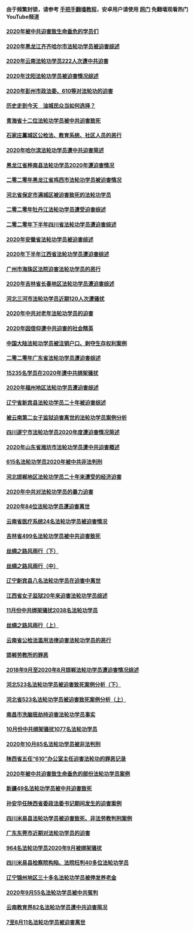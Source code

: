 #### 由于频繁封锁，请参考 [手把手翻墙教程](https://github.com/gfw-breaker/guides/wiki/)，安卓用户请使用 [网门](https://github.com/gfw-breaker/nogfw/blob/master/dl.md?t=01300801) 免翻墙观看热门YouTube频道 

#### [2020年被中共迫害致生命垂危的学员们](../pages/328/419132.md?t=01300801) 

#### [2020年黑龙江齐齐哈尔市法轮功学员被迫害综述](../pages/328/419175.md?t=01300801) 

#### [2020年云南法轮功学员222人次遭中共迫害](../pages/328/419130.md?t=01300801) 

#### [2020年沈阳法轮功学员被迫害情况综述](../pages/328/419088.md?t=01300801) 

#### [2020年彭州市政法委、610等对法轮功的迫害](../pages/328/419092.md?t=01300801) 

#### [历史走到今天　油城民众当如何选择？](../pages/328/419084.md?t=01300801) 

#### [青海省十二位法轮功学员被中共迫害致死](../pages/328/419002.md?t=01300801) 

#### [石家庄藁城区公检法、教育系统、社区人员的恶行](../pages/328/419000.md?t=01300801) 

#### [2020年哈尔滨法轮功学员遭中共迫害简述](../pages/328/418966.md?t=01300801) 

#### [黑龙江省桦南县法轮功学员2020年遭迫害情况](../pages/328/418993.md?t=01300801) 

#### [二零二零年黑龙江省鸡西市法轮功学员被迫害情况](../pages/328/418957.md?t=01300801) 

#### [河北省保定市满城区被迫害致死的法轮功学员](../pages/328/418806.md?t=01300801) 

#### [二零二零年牡丹江法轮功学员遭受迫害综述](../pages/328/418822.md?t=01300801) 

#### [二零二零年下半年四川省法轮功学员遭迫害综述](../pages/328/418762.md?t=01300801) 

#### [2020年安徽省法轮功学员被迫害综述](../pages/328/418751.md?t=01300801) 

#### [2020年下半年江西省法轮功学员遭迫害综述](../pages/328/418732.md?t=01300801) 

#### [广州市海珠区法院迫害法轮功学员的恶行](../pages/328/418722.md?t=01300801) 

#### [2020年吉林省长春地区法轮功学员遭迫害综述](../pages/328/418422.md?t=01300801) 

#### [河北三河市法轮功学员近期120人次遭骚扰](../pages/328/418620.md?t=01300801) 

#### [2020年中共对老年法轮功学员的迫害](../pages/328/418627.md?t=01300801) 

#### [2020年因信仰遭中共迫害的社会精英](../pages/328/418601.md?t=01300801) 

#### [中国大陆法轮功学员被注销户口、剥夺生存权利案例](../pages/328/418575.md?t=01300801) 

#### [二零二零年广东省法轮功学员遭迫害综述](../pages/328/418452.md?t=01300801) 

#### [15235名学员在2020年遭中共绑架骚扰](../pages/328/418447.md?t=01300801) 

#### [2020年福州地区法轮功学员遭迫害综述](../pages/328/418352.md?t=01300801) 

#### [辽宁省新宾县法轮功学员二十年被迫害综述](../pages/328/418318.md?t=01300801) 

#### [被云南第二女子监狱迫害离世的法轮功学员案例分析](../pages/328/417986.md?t=01300801) 

#### [四川遂宁市法轮功学员2020年度遭迫害情况简述](../pages/328/418083.md?t=01300801) 

#### [2020年山东省潍坊市法轮功学员遭中共迫害概述](../pages/328/418128.md?t=01300801) 

#### [615名法轮功学员2020年被中共非法判刑](../pages/328/418123.md?t=01300801) 

#### [河北邯郸地区法轮功学员二十年来遭受的经济迫害](../pages/328/417554.md?t=01300801) 

#### [2020年中共对法轮功学员的暴力迫害](../pages/328/416854.md?t=01300801) 

#### [2020年84位法轮功学员遭迫害离世](../pages/328/416947.md?t=01300801) 

#### [云南省医疗系统24名法轮功学员被迫害情况](../pages/328/416978.md?t=01300801) 

#### [吉林省499名法轮功学员被中共迫害致死](../pages/328/416519.md?t=01300801) 

#### [丝绸之路风雨行（下）](../pages/328/416166.md?t=01300801) 

#### [丝绸之路风雨行（中）](../pages/328/416165.md?t=01300801) 

#### [辽宁新宾县八名法轮功学员在迫害中离世](../pages/328/416383.md?t=01300801) 

#### [江西省女子监狱20年来迫害法轮功学员综述](../pages/328/416327.md?t=01300801) 

#### [11月份中共绑架骚扰2038名法轮功学员](../pages/328/416210.md?t=01300801) 

#### [丝绸之路风雨行（上）](../pages/328/416167.md?t=01300801) 

#### [云南省公检法滥用法律迫害法轮功学员的恶行](../pages/328/416012.md?t=01300801) 

#### [邯郸劳教所的罪恶](../pages/328/415894.md?t=01300801) 

#### [2018年9月至2020年8月邯郸法轮功学员遭迫害情况综述](../pages/328/415563.md?t=01300801) 

#### [河北523名法轮功学员被迫害致死案例分析（下）](../pages/328/414942.md?t=01300801) 

#### [河北省523名法轮功学员被迫害致死案例分析（上）](../pages/328/414941.md?t=01300801) 

#### [南昌市洗脑班劫持迫害法轮功学员事实](../pages/328/415048.md?t=01300801) 

#### [10月份中共绑架骚扰1077名法轮功学员](../pages/328/414995.md?t=01300801) 

#### [2020年10月65名法轮功学员被非法判刑](../pages/328/414617.md?t=01300801) 

#### [陕西省五任“610”办公室主任迫害法轮功的罪恶记录](../pages/328/414486.md?t=01300801) 

#### [2020年被中共迫害致生命垂危的部份法轮功学员案例](../pages/328/414427.md?t=01300801) 

#### [新疆49名法轮功学员被中共迫害致死](../pages/328/414290.md?t=01300801) 

#### [孙安华任陕西省委政法委书记期间发生的迫害案例](../pages/328/414015.md?t=01300801) 

#### [四川米易县法轮功学员被迫害致死、非法劳教判刑案例](../pages/328/413847.md?t=01300801) 

#### [广东东莞市近期对法轮功学员的迫害](../pages/328/413888.md?t=01300801) 

#### [964名法轮功学员2020年9月被绑架骚扰](../pages/328/413838.md?t=01300801) 

#### [四川米易县检察院构陷、法院枉判40多位法轮功学员](../pages/328/413691.md?t=01300801) 

#### [辽宁锦州地区三十多名法轮功学员被停发养老金](../pages/328/413687.md?t=01300801) 

#### [2020年9月55名法轮功学员被中共冤判](../pages/328/413572.md?t=01300801) 

#### [云南教育界82名法轮功学员遭中共迫害简况](../pages/328/413422.md?t=01300801) 

#### [7至8月11名法轮功学员被迫害离世](../pages/328/412209.md?t=01300801) 

